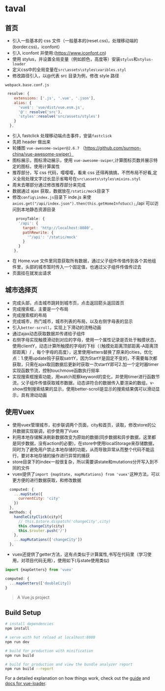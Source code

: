 # taval

## 首页

- 引入一些基本的 css 文件（一般基本的(reset.css)，处理移动端的(border.css)，iconfont）
- 引入 iconfont 并使用:(https://www.iconfont.cn)
- 使用 stylus，并设置全局变量（例如颜色，高度等）安装`stylus`和`stylus-loader`
- 定义css中的全局变量在`src\assets\styles\varibles.styl`
- 修改路径引入，以@代表 src 目录为例，修改 style 路径

`webpack.base.conf.js`

```javascript
 resolve: {
    extensions: ['.js', '.vue', '.json'],
    alias: {
      'vue$': 'vue/dist/vue.esm.js',
      '@': resolve('src'),
      'styles':resolve('src/assets/styles')
    }
  },
```

- 引入 fastclick 处理移动端点击事件，安装`fastclick`
- 先把 header 做出来
- 轮播图 `vue-awesome-swiper@2.6.7` （https://github.com/surmon-china/vue-awesome-swiper）
- 图标展示，图标滑动展示，使用 `vue-awesome-swiper`,计算图标页数并展示特定的图标，使用计算属性
- 推荐部分，写 css 代码，嘤嘤嘤，看来 css 还得再搞搞，不然布局不好看,定义全局处理文字过长显示省略号在`src\assets\styles\mixins.styl`
- 周末去哪部分通过修改推荐部分来完成
- 数据通过 ajax 获取，数据放在`/static/mock`目录下
- 修改`config\index.js`目录下 inde.js 来使`axios.get("/api/index.json").then(this.getHomeInfoSucc);`,/api 可以访问到本地静态资源目录

```javascript
     proxyTable: {
      '/api': {
        target: 'http://localhost:8080',
        pathRewrite: {
          '^/api': '/static/mock'
        }
      }
    },
```

- 在 Home.vue 文件里同意获取所有数据，通过父子组件传值传到各个其他组件里，头部的城市暂时传入一个固定值，也通过父子组件传值传过去
- 页面挂在就发出请求

## 城市选择页

+ 完成头部，点击城市跳转到城市页，点击返回箭头返回首页
+ 完成搜索框，主要是一个布局
+ 完成搜索框的布局
+ 完成城市，热门城市，城市列表的布局，以及右侧字母表的显示
+ 引入`better-scroll`，实现上下滑动的流畅动画
+ 通过ajax动态获取数据并传递给子组件
+ 右侧字母实现触摸滑动到对应的字母，使用一个属性记录是否处于触摸状态，使用clientY，动态计算所触摸的字母的下标（（触摸处距离顶部距离-A距离顶部距离）/ ，每个字母的高度），这里使用letters替换了原来的cities，优化点：1.使用update钩子获取satrtY，因为StartY是固定不变的，不需要每次都获取，只需在ajax取回数据后更新时获取一次startY即可2.加一个定时器timer实现函数节流，控制touchmove函数执行频率
+ 实现搜索框搜索功能，用watch观察keyword的变化，并使用timer进行函数节流，父子组件传值获取城市数据，动态讲符合的数据传入要渲染的数组，v-show控制搜索结果的显示，使用better-scroll是显示的搜索结果偶可以滑动显示，具有滑动动画

## 使用Vuex

+ 使用vuex管理城市，初步联调两个页面，city和首页，读取，修改store的公共数据实现联调，初步使用了Vuex
+ 利用本地存储解决刷新数据改变为原始的数据(同步数据和异步数据，这里都是同步数据，没有action的必要)，在store中使用localStorage来存储数据，同时为了避免用户禁止本地存储的功能，从而导致异常从而整个代码不能运行，要对本地存储的操作进行异常的捕获
+ store目录下的index一般很复杂，所以需要讲state和mutations分开写入到不同的文件
+ vuex提供了`import {mapState, mapMutations} from 'vuex'`这种方法，可以更方便的进行数据获取，和修改数据

```javascript
  computed: {
    ...mapState({
      currentCity: 'city'
    })
  },
  methods: {
    handleCityClick(city){
      // this.$store.dispatch('changeCity',city)
      this.changeCity(city)
      this.$router.push('/')
    },
    ...mapMutations(['changeCity'])
  },
```
+ vuex还提供了getter方法，这有点类似于计算属性,书写在代码里（学习使用，对项目代码无用），使用如下(与state使用类似)

```javascript
import {mapGetters} from 'vuex'

computed: {
  ...mapGetters(['doubleCity])
}

```

> A Vue.js project

## Build Setup

```bash
# install dependencies
npm install

# serve with hot reload at localhost:8080
npm run dev

# build for production with minification
npm run build

# build for production and view the bundle analyzer report
npm run build --report
```

For a detailed explanation on how things work, check out the [guide](http://vuejs-templates.github.io/webpack/) and [docs for vue-loader](http://vuejs.github.io/vue-loader).
